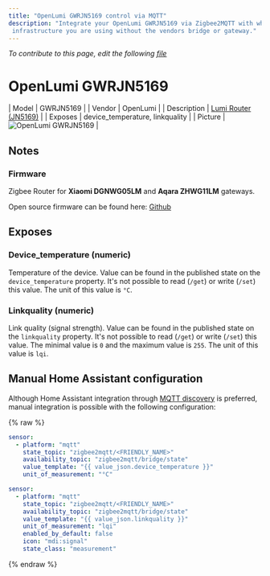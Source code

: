```yaml
---
title: "OpenLumi GWRJN5169 control via MQTT"
description: "Integrate your OpenLumi GWRJN5169 via Zigbee2MQTT with whatever smart home
 infrastructure you are using without the vendors bridge or gateway."
---
```


*To contribute to this page, edit the following
[file](https://github.com/Koenkk/zigbee2mqtt.io/blob/master/docs/devices/GWRJN5169.md)*

# OpenLumi GWRJN5169

| Model | GWRJN5169  |
| Vendor  | OpenLumi  |
| Description | [Lumi Router (JN5169)](https://github.com/igo-r/Lumi-Router-JN5169) |
| Exposes | device_temperature, linkquality |
| Picture | ![OpenLumi GWRJN5169](../images/devices/GWRJN5169.jpg) |

## Notes


### Firmware
Zigbee Router for __Xiaomi DGNWG05LM__ and __Aqara ZHWG11LM__ gateways.

Open source firmware can be found here: [Github](https://github.com/igo-r/Lumi-Router-JN5169)



## Exposes

### Device_temperature (numeric)
Temperature of the device.
Value can be found in the published state on the `device_temperature` property.
It's not possible to read (`/get`) or write (`/set`) this value.
The unit of this value is `°C`.

### Linkquality (numeric)
Link quality (signal strength).
Value can be found in the published state on the `linkquality` property.
It's not possible to read (`/get`) or write (`/set`) this value.
The minimal value is `0` and the maximum value is `255`.
The unit of this value is `lqi`.

## Manual Home Assistant configuration
Although Home Assistant integration through [MQTT discovery](../integration/home_assistant) is preferred,
manual integration is possible with the following configuration:


{% raw %}
```yaml
sensor:
  - platform: "mqtt"
    state_topic: "zigbee2mqtt/<FRIENDLY_NAME>"
    availability_topic: "zigbee2mqtt/bridge/state"
    value_template: "{{ value_json.device_temperature }}"
    unit_of_measurement: "°C"

sensor:
  - platform: "mqtt"
    state_topic: "zigbee2mqtt/<FRIENDLY_NAME>"
    availability_topic: "zigbee2mqtt/bridge/state"
    value_template: "{{ value_json.linkquality }}"
    unit_of_measurement: "lqi"
    enabled_by_default: false
    icon: "mdi:signal"
    state_class: "measurement"
```
{% endraw %}


